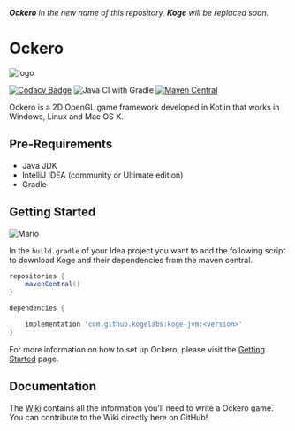 _**Ockero** in the new name of this repository, **Koge** will be replaced soon._  

# Ockero
 
![logo](https://github.com/KogeLabs/Koge/blob/master/koge_logo.png?raw=true)

[![Codacy Badge](https://api.codacy.com/project/badge/Grade/773e224e434d411cb632f0829516cec4)](https://www.codacy.com/gh/KogeLabs/Koge?utm_source=github.com&amp;utm_medium=referral&amp;utm_content=KogeLabs/Koge&amp;utm_campaign=Badge_Grade) 
![Java CI with Gradle](https://github.com/KogeLabs/Koge/workflows/Java%20CI%20with%20Gradle/badge.svg)
[![Maven Central](https://img.shields.io/maven-central/v/com.github.kogelabs/koge-jvm.svg?label=Maven%20Central)](https://search.maven.org/search?q=g:%22com.github.kogelabs%22%20AND%20a:%22koge-jvm%22)


Ockero is a 2D OpenGL game framework developed in Kotlin that works in Windows, Linux and Mac OS X.

## Pre-Requirements
*   Java JDK
*   IntelliJ IDEA (community or Ultimate edition)
*   Gradle
 
## Getting Started 

![Mario](https://github.com/KogeLabs/Koge/blob/master/Mario-Koge.png?raw=true)

In the ```build.gradle``` of your Idea project you want to add the following script to download Koge and their dependencies from the maven central.
```Groovy
repositories {
    mavenCentral()
}

dependencies {

    implementation 'com.github.kogelabs:koge-jvm:<version>'
}
```
For more information on how to set up Ockero, please visit the [Getting Started](https://github.com/MoncefYabi/Koge/wiki/Getting-Started) page.

## Documentation
The [Wiki](https://github.com/MoncefYabi/Koge/wiki) contains all the information you'll need to write a Ockero game. You can contribute to the Wiki directly here on GitHub!